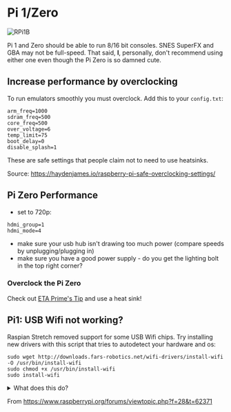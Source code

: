# Pi 1/Zero

![RPi1B](https://res.cloudinary.com/bamf2048/image/upload/t_300px/Raspberry-Pi-3-top-down-web_bkachm.jpg)

Pi 1 and Zero should be able to run 8/16 bit consoles. SNES SuperFX and GBA may not be full-speed. That said, **I**, personally, don't recommend using either one even though the Pi Zero is so damned cute.

## Increase performance by overclocking

To run emulators smoothly you must overclock. Add this to your `config.txt`:

```
arm_freq=1000
sdram_freq=500
core_freq=500
over_voltage=6
temp_limit=75
boot_delay=0
disable_splash=1
```

These are safe settings that people claim not to need to use heatsinks.

Source: https://haydenjames.io/raspberry-pi-safe-overclocking-settings/


## Pi Zero Performance

- set to 720p:

```
hdmi_group=1
hdmi_mode=4
```

- make sure your usb hub isn't drawing too much power (compare speeds by unplugging/plugging in)
- make sure you have a good power supply - do you get the lighting bolt in the top right corner?

### Overclock the Pi Zero

Check out [ETA Prime's Tip](https://www.youtube.com/watch?v=3ndgLXz4e90) and use a heat sink!


## Pi1: USB Wifi not working?

Raspian Stretch removed support for some USB Wifi chips. Try installing new drivers with this script that tries
to autodetect your hardware and os:

```
sudo wget http://downloads.fars-robotics.net/wifi-drivers/install-wifi -O /usr/bin/install-wifi
sudo chmod +x /usr/bin/install-wifi
sudo install-wifi
```

<details>
<summary>What does this do?</summary>

1. download script to /usr/bin
2. make it executable
3. run it

</details>

From https://www.raspberrypi.org/forums/viewtopic.php?f=28&t=62371